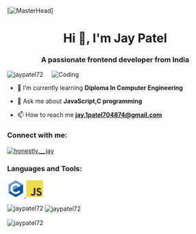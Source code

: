 [![MasterHead](https://media.tenor.com/-buzIaq-QeoAAAAM/code-coding.gif)]
<h1 align="center">Hi 👋, I'm Jay Patel</h1>
<h3 align="center">A passionate frontend developer from India</h3>
<img align="right" alt="Coding" width="400" src="https://media.tenor.com/NOYF3f82b_gAAAAC/programmer.gif">

<p align="left"> <img src="https://komarev.com/ghpvc/?username=jaypatel72&label=Profile%20views&color=0e75b6&style=flat" alt="jaypatel72" /> </p>

- 🌱 I’m currently learning **Diploma In Computer Engineering**

- 💬 Ask me about **JavaScript,C programming**

- 📫 How to reach me **jay.1patel704874@gmail.com**

<h3 align="left">Connect with me:</h3>
<p align="left">
<a href="https://instagram.com/honestly.__jay" target="blank"><img align="center" src="https://raw.githubusercontent.com/rahuldkjain/github-profile-readme-generator/master/src/images/icons/Social/instagram.svg" alt="honestly.__jay" height="30" width="40" /></a>
</p>

<h3 align="left">Languages and Tools:</h3>
<p align="left"> <a href="https://www.cprogramming.com/" target="_blank" rel="noreferrer"> <img src="https://raw.githubusercontent.com/devicons/devicon/master/icons/c/c-original.svg" alt="c" width="40" height="40"/> </a> <a href="https://developer.mozilla.org/en-US/docs/Web/JavaScript" target="_blank" rel="noreferrer"> <img src="https://raw.githubusercontent.com/devicons/devicon/master/icons/javascript/javascript-original.svg" alt="javascript" width="40" height="40"/> </a> </p>

<p><img align="left" src="https://github-readme-stats.vercel.app/api/top-langs?username=jaypatel72&show_icons=true&locale=en&layout=compact" alt="jaypatel72" /></p>

<p>&nbsp;<img align="center" src="https://github-readme-stats.vercel.app/api?username=jaypatel72&show_icons=true&locale=en" alt="jaypatel72" /></p>

<p><img align="center" src="https://github-readme-streak-stats.herokuapp.com/?user=jaypatel72&" alt="jaypatel72" /></p>
